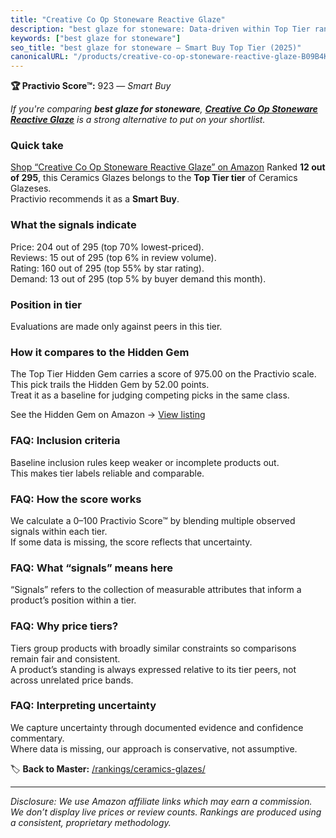```yaml
---
title: "Creative Co Op Stoneware Reactive Glaze"
description: "best glaze for stoneware: Data-driven within Top Tier ranking using the Practivio Score™. Positioned by quality, value, demand, findability, momentum."
keywords: ["best glaze for stoneware"]
seo_title: "best glaze for stoneware — Smart Buy Top Tier (2025)"
canonicalURL: "/products/creative-co-op-stoneware-reactive-glaze-B09B4KP49X/"
---
```


**🏆 Practivio Score™:** 923 — _Smart Buy_


*If you're comparing **best glaze for stoneware**, **[Creative Co Op Stoneware Reactive Glaze](https://www.amazon.com/dp/B09B4KP49X?tag=practivio-20)** is a strong alternative to put on your shortlist.*
### Quick take
[Shop “Creative Co Op Stoneware Reactive Glaze” on Amazon](https://www.amazon.com/dp/B09B4KP49X?tag=practivio-20)
Ranked **12 out of 295**, this Ceramics Glazes belongs to the **Top Tier tier** of Ceramics Glazeses.  
Practivio recommends it as a **Smart Buy**.

### What the signals indicate
Price: 204 out of 295 (top 70% lowest-priced).  
Reviews: 15 out of 295 (top 6% in review volume).  
Rating: 160 out of 295 (top 55% by star rating).  
Demand: 13 out of 295 (top 5% by buyer demand this month).

### Position in tier
Evaluations are made only against peers in this tier.

### How it compares to the Hidden Gem
The Top Tier Hidden Gem carries a score of 975.00 on the Practivio scale.  
This pick trails the Hidden Gem by 52.00 points.  
Treat it as a baseline for judging competing picks in the same class.  

See the Hidden Gem on Amazon → [View listing](https://www.amazon.com/dp/B0DKGZK9ZC?tag=practivio-20)

### FAQ: Inclusion criteria
Baseline inclusion rules keep weaker or incomplete products out.  
This makes tier labels reliable and comparable.

### FAQ: How the score works
We calculate a 0–100 Practivio Score™ by blending multiple observed signals within each tier.  
If some data is missing, the score reflects that uncertainty.

### FAQ: What “signals” means here
“Signals” refers to the collection of measurable attributes that inform a product’s position within a tier.

### FAQ: Why price tiers?
Tiers group products with broadly similar constraints so comparisons remain fair and consistent.  
A product’s standing is always expressed relative to its tier peers, not across unrelated price bands.

### FAQ: Interpreting uncertainty
We capture uncertainty through documented evidence and confidence commentary.  
Where data is missing, our approach is conservative, not assumptive.


🏷️ **Back to Master:** [/rankings/ceramics-glazes/](/rankings/ceramics-glazes/)

---
_Disclosure: We use Amazon affiliate links which may earn a commission. We don’t display live prices or review counts. Rankings are produced using a consistent, proprietary methodology._
